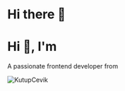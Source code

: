 <h1 align="left">Hi there 👋</h1>

<h1>Hi 👋, I'm </h1>
<p>A passionate frontend developer from </p>
<p><img align="center" src="https://github-readme-streak-stats.herokuapp.com/?user=KutupCevik&" alt="KutupCevik" /></p>


<!--
**KutupCevik/KutupCevik** is a ✨ _special_ ✨ repository because its `README.md` (this file) appears on your GitHub profile.

Here are some ideas to get you started:

- 🔭 I’m currently working on ...
- 🌱 I’m currently learning ...
- 👯 I’m looking to collaborate on ...
- 🤔 I’m looking for help with ...
- 💬 Ask me about ...
- 📫 How to reach me: ...
- 😄 Pronouns: ...
- ⚡ Fun fact: ...
-->


